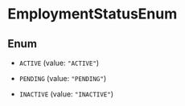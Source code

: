 

# EmploymentStatusEnum

## Enum


* `ACTIVE` (value: `"ACTIVE"`)

* `PENDING` (value: `"PENDING"`)

* `INACTIVE` (value: `"INACTIVE"`)




